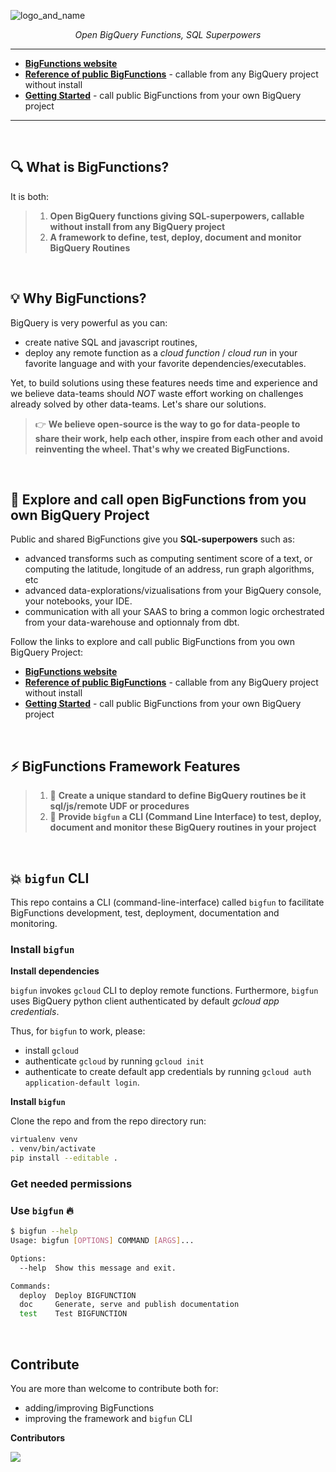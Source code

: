 
![logo_and_name](https://user-images.githubusercontent.com/111615732/186508787-6af04ed0-4750-4c49-926a-eacfd4a3dfbb.png)
<p align="center">
    <em>Open BigQuery Functions, SQL Superpowers</em>
</p>

---

- **<a href="https://unytics.github.io/bigfunctions/" target="_blank">BigFunctions website</a>**
- **<a href="https://unytics.github.io/bigfunctions/reference/" target="_blank">Reference of public BigFunctions</a>** - callable from any BigQuery project without install
- **<a href="https://unytics.io/bigfunctions/getting_started/" target="_blank">Getting Started</a>** - call public BigFunctions from your own BigQuery project

---

<br>

## 🔍️ What is BigFunctions?

It is both:

> 1. **Open BigQuery functions giving SQL-superpowers, callable without install from any BigQuery project**
> 2. **A framework to define, test, deploy, document and monitor BigQuery Routines**

<br>


## 💡 Why BigFunctions?

BigQuery is very powerful as you can:
- create native SQL and javascript routines,
- deploy any remote function as a *cloud function* / *cloud run* in your favorite language and with your favorite dependencies/executables.

Yet, to build solutions using these features needs time and experience and we believe data-teams should *NOT* waste effort working on challenges already solved by other data-teams. Let's share our solutions.

> 👉 **We believe open-source is the way to go for data-people to share their work, help each other, inspire from each other and avoid reinventing the wheel. That's why we created BigFunctions.**

<br>

## 👀 Explore and call open BigFunctions from you own BigQuery Project

Public and shared BigFunctions give you **SQL-superpowers** such as:

- advanced transforms such as computing sentiment score of a text, or computing the latitude, longitude of an address, run graph algorithms, etc
- advanced data-explorations/vizualisations from your BigQuery console, your notebooks, your IDE.
- communication with all your SAAS to bring a common logic orchestrated from your data-warehouse and optionnaly from dbt.

Follow the links to explore and call public BigFunctions from you own BigQuery Project:

- **<a href="https://unytics.github.io/bigfunctions/" target="_blank">BigFunctions website</a>**
- **<a href="https://unytics.github.io/bigfunctions/reference/" target="_blank">Reference of public BigFunctions</a>** - callable from any BigQuery project without install
- **<a href="https://unytics.io/bigfunctions/getting_started/" target="_blank">Getting Started</a>** - call public BigFunctions from your own BigQuery project


<br>

## ⚡️ BigFunctions Framework Features

> 1. 💚 **Create a unique standard to define BigQuery routines be it sql/js/remote UDF or procedures**
> 2. 💚 **Provide `bigfun` a CLI (Command Line Interface) to test, deploy, document and monitor these BigQuery routines in your project**

<br>


## 💥 `bigfun` CLI

This repo contains a CLI (command-line-interface) called `bigfun` to facilitate BigFunctions development, test, deployment, documentation and monitoring.

### Install `bigfun`

**Install dependencies**

`bigfun` invokes `gcloud` CLI to deploy remote functions. Furthermore, `bigfun` uses BigQuery python client authenticated by default *gcloud app credentials*.

Thus, for `bigfun` to work, please:

- install `gcloud`
- authenticate `gcloud` by running `gcloud init`
- authenticate to create default app credentials by running `gcloud auth application-default login`.

**Install `bigfun`**

Clone the repo and from the repo directory run:

``` sh
virtualenv venv
. venv/bin/activate
pip install --editable .
```


### Get needed permissions


### Use `bigfun` 🔥

``` sh
$ bigfun --help
Usage: bigfun [OPTIONS] COMMAND [ARGS]...

Options:
  --help  Show this message and exit.

Commands:
  deploy  Deploy BIGFUNCTION
  doc     Generate, serve and publish documentation
  test    Test BIGFUNCTION
```

<br>

## Contribute

You are more than welcome to contribute both for:

- adding/improving BigFunctions
- improving the framework and `bigfun` CLI

**Contributors**

<a href="https://github.com/unytics/bigfunctions/graphs/contributors">
  <img src="https://contrib.rocks/image?repo=unytics/bigfunctions" />
</a>
